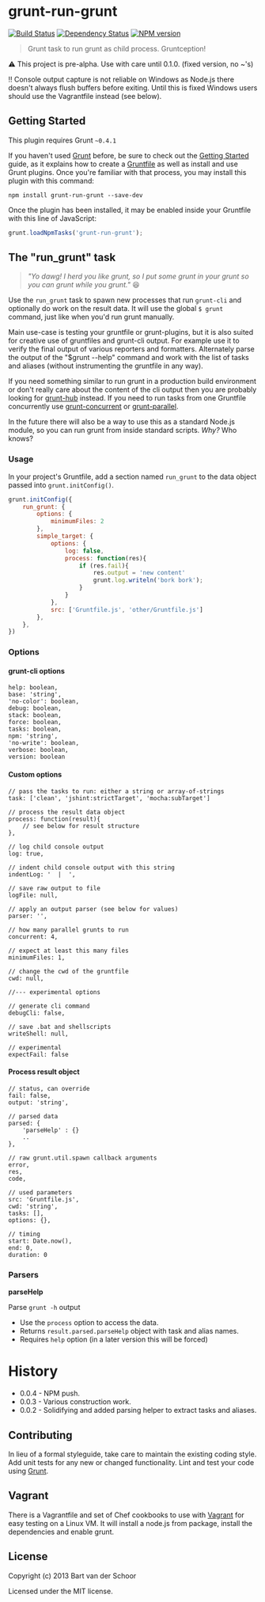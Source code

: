 # grunt-run-grunt

[![Build Status](https://secure.travis-ci.org/Bartvds/grunt-run-grunt.png?branch=master)](http://travis-ci.org/Bartvds/grunt-run-grunt) [![Dependency Status](https://gemnasium.com/Bartvds/grunt-run-grunt.png)](https://gemnasium.com/Bartvds/grunt-run-grunt) [![NPM version](https://badge.fury.io/js/grunt-run-grunt.png)](http://badge.fury.io/js/grunt-run-grunt)

> Grunt task to run grunt as child process. Gruntception!

:warning: This project is pre-alpha. Use with care until 0.1.0. (fixed version, no ~'s)

:bangbang: Console output capture is not reliable on Windows as Node.js there doesn't always flush buffers before exiting. Until this is fixed Windows users should use the Vagrantfile instead (see below).

## Getting Started
This plugin requires Grunt `~0.4.1`

If you haven't used [Grunt](http://gruntjs.com/) before, be sure to check out the [Getting Started](http://gruntjs.com/getting-started) guide, as it explains how to create a [Gruntfile](http://gruntjs.com/sample-gruntfile) as well as install and use Grunt plugins. Once you're familiar with that process, you may install this plugin with this command:

```shell
npm install grunt-run-grunt --save-dev
```

Once the plugin has been installed, it may be enabled inside your Gruntfile with this line of JavaScript:

```js
grunt.loadNpmTasks('grunt-run-grunt');
```

## The "run_grunt" task

> *"Yo dawg! I herd you like grunt, so I put some grunt in your grunt so you can grunt while you grunt."* :laughing:

Use the `run_grunt` task to spawn new processes that run `grunt-cli` and optionally do work on the result data. It will use the global `$ grunt` command, just like when you'd run grunt manually.

Main use-case is testing your gruntfile or grunt-plugins, but it is also suited for creative use of gruntfiles and grunt-cli output. For example use it to verify the final output of various reporters and formatters. Alternately parse the output of the "$grunt --help" command and work with the list of tasks and aliases (without instrumenting the gruntfile in any way).

If you need something similar to run grunt in a production build environment or don't really care about the content of the cli output then you are probably looking for [grunt-hub](https://github.com/shama/grunt-hub) instead. If you need to run tasks from one Gruntfile concurrently use [grunt-concurrent](https://github.com/sindresorhus/grunt-concurrent) or [grunt-parallel](https://github.com/iammerrick/grunt-parallel).

In the future there will also be a way to use this as a standard Node.js module, so you can run grunt from inside standard scripts. *Why?* Who knows?

### Usage

In your project's Gruntfile, add a section named `run_grunt` to the data object passed into `grunt.initConfig()`.

```js
grunt.initConfig({
	run_grunt: {
		options: {
			minimumFiles: 2
		},
		simple_target: {
			options: {
				log: false,
				process: function(res){
					if (res.fail){
						res.output = 'new content'
						grunt.log.writeln('bork bork');
					}
				}
			},
			src: ['Gruntfile.js', 'other/Gruntfile.js']
		},
	},
})
```
### Options

#### grunt-cli options 

```
help: boolean,
base: 'string',
'no-color': boolean,
debug: boolean,
stack: boolean,
force: boolean,
tasks: boolean,
npm: 'string',
'no-write': boolean,
verbose: boolean,
version: boolean
```

#### Custom options
```
// pass the tasks to run: either a string or array-of-strings
task: ['clean', 'jshint:strictTarget', 'mocha:subTarget']

// process the result data object
process: function(result){
	// see below for result structure
},

// log child console output
log: true,

// indent child console output with this string
indentLog: '  |  ',

// save raw output to file
logFile: null,

// apply an output parser (see below for values)
parser: '',

// how many parallel grunts to run
concurrent: 4,

// expect at least this many files
minimumFiles: 1,

// change the cwd of the gruntfile
cwd: null,

//--- experimental options

// generate cli command
debugCli: false,

// save .bat and shellscripts
writeShell: null,

// experimental
expectFail: false
```

#### Process result object

```
// status, can override
fail: false,
output: 'string',

// parsed data
parsed: {
	'parseHelp' : {}
	..
},

// raw grunt.util.spawn callback arguments
error,
res,
code,

// used parameters
src: 'Gruntfile.js',
cwd: 'string',
tasks: [],
options: {},

// timing
start: Date.now(),
end: 0,
duration: 0
```

### Parsers

**parseHelp**

Parse `grunt -h` output

* Use the `process` option to access the data.
* Returns `result.parsed.parseHelp` object with task and alias names.
* Requires `help` option (in a later version this will be forced)

# History

* 0.0.4 - NPM push.
* 0.0.3 - Various construction work.
* 0.0.2 - Solidifying and added parsing helper to extract tasks and aliases.

## Contributing

In lieu of a formal styleguide, take care to maintain the existing coding style. Add unit tests for any new or changed functionality. Lint and test your code using [Grunt](http://gruntjs.com/).

## Vagrant

There is a Vagrantfile and set of Chef cookbooks to use with [Vagrant](http://www.vagrantup.com) for easy testing on a Linux VM. It will install a node.js from package, install the dependencies and enable grunt.

## License

Copyright (c) 2013 Bart van der Schoor

Licensed under the MIT license.

